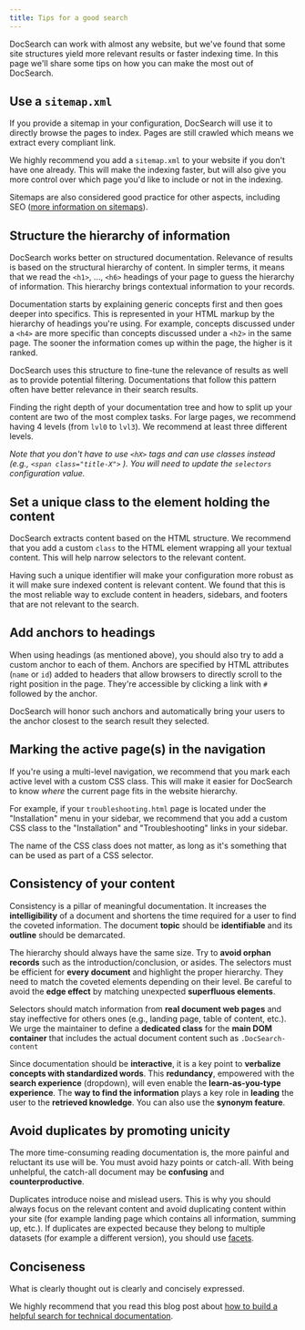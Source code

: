 ```yaml
---
title: Tips for a good search
---
```


DocSearch can work with almost any website, but we've found that some site
structures yield more relevant results or faster indexing time. In this page
we'll share some tips on how you can make the most out of DocSearch.

## Use a `sitemap.xml`

If you provide a sitemap in your configuration, DocSearch will use it to
directly browse the pages to index. Pages are still crawled which means we
extract every compliant link.

We highly recommend you add a `sitemap.xml` to your website if you don't have
one already. This will make the indexing faster, but will also give you more
control over which page you'd like to include or not in the indexing.

Sitemaps are also considered good practice for other aspects, including SEO
([more information on sitemaps][1]).

## Structure the hierarchy of information

DocSearch works better on structured documentation. Relevance of results is
based on the structural hierarchy of content. In simpler terms, it means that we
read the `<h1>`, ..., `<h6>` headings of your page to guess the hierarchy of
information. This hierarchy brings contextual information to your records.

Documentation starts by explaining generic concepts first and then goes deeper
into specifics. This is represented in your HTML markup by the hierarchy of
headings you're using. For example, concepts discussed under a `<h4>` are more
specific than concepts discussed under a `<h2>` in the same page. The sooner the
information comes up within the page, the higher is it ranked.

DocSearch uses this structure to fine-tune the relevance of results as well as
to provide potential filtering. Documentations that follow this pattern often
have better relevance in their search results.

Finding the right depth of your documentation tree and how to split up your
content are two of the most complex tasks. For large pages, we recommend having
4 levels (from `lvl0` to `lvl3`). We recommend at least three different levels.

_Note that you don't have to use `<hX>` tags and can use classes instead (e.g.,
`<span class="title-X">` ). You will need to update the `selectors`
configuration value._

## Set a unique class to the element holding the content

DocSearch extracts content based on the HTML structure. We recommend that you
add a custom `class` to the HTML element wrapping all your textual content. This
will help narrow selectors to the relevant content.

Having such a unique identifier will make your configuration more robust as it
will make sure indexed content is relevant content. We found that this is the
most reliable way to exclude content in headers, sidebars, and footers that are
not relevant to the search.

## Add anchors to headings

When using headings (as mentioned above), you should also try to add a custom
anchor to each of them. Anchors are specified by HTML attributes (`name` or
`id`) added to headers that allow browsers to directly scroll to the right
position in the page. They're accessible by clicking a link with `#` followed by
the anchor.

DocSearch will honor such anchors and automatically bring your users to the
anchor closest to the search result they selected.

## Marking the active page(s) in the navigation

If you're using a multi-level navigation, we recommend that you mark each active
level with a custom CSS class. This will make it easier for DocSearch to know
_where_ the current page fits in the website hierarchy.

For example, if your `troubleshooting.html` page is located under the
"Installation" menu in your sidebar, we recommend that you add a custom CSS
class to the "Installation" and "Troubleshooting" links in your sidebar.

The name of the CSS class does not matter, as long as it's something that can be
used as part of a CSS selector.

## Consistency of your content

Consistency is a pillar of meaningful documentation. It increases the
**intelligibility** of a document and shortens the time required for a user to
find the coveted information. The document **topic** should be **identifiable**
and its **outline** should be demarcated.

The hierarchy should always have the same size. Try to **avoid orphan records**
such as the introduction/conclusion, or asides. The selectors must be efficient
for **every document** and highlight the proper hierarchy. They need to match
the coveted elements depending on their level. Be careful to avoid the **edge
effect** by matching unexpected **superfluous elements**.

Selectors should match information from **real document web pages** and stay
ineffective for others ones (e.g., landing page, table of content, etc.). We
urge the maintainer to define a **dedicated class** for the **main DOM
container** that includes the actual document content such as
`.DocSearch-content`

Since documentation should be **interactive**, it is a key point to **verbalize
concepts with standardized words**. This **redundancy**, empowered with the
**search experience** (dropdown), will even enable the **learn-as-you-type
experience**. The **way to find the information** plays a key role in
**leading** the user to the **retrieved knowledge**. You can also use the
**synonym feature**.

## Avoid duplicates by promoting unicity

The more time-consuming reading documentation is, the more painful and reluctant
its use will be. You must avoid hazy points or catch-all. With being unhelpful,
the catch-all document may be **confusing** and **counterproductive**.

Duplicates introduce noise and mislead users. This is why you should always
focus on the relevant content and avoid duplicating content within your site
(for example landing page which contains all information, summing up, etc.). If
duplicates are expected because they belong to multiple datasets (for example a
different version), you should use [facets][3].

## Conciseness

What is clearly thought out is clearly and concisely expressed.

We highly recommend that you read this blog post about [how to build a helpful
search for technical documentation][2].

[1]: https://www.sitemaps.org/index.html
[2]:
  https://blog.algolia.com/how-to-build-a-helpful-search-for-technical-documentation-the-laravel-example/
[3]: https://www.algolia.com/doc/guides/searching/faceting/
